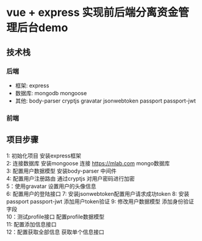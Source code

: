 # vue + express 实现前后端分离资金管理后台demo

## 技术栈

### 后端 
- 框架: express
- 数据库: mongodb mongoose 
- 其他: body-parser cryptjs gravatar jsonwebtoken passport passport-jwt

### 前端



## 项目步骤

1: 初始化项目 安装express框架  
2: 连接数据库 安装mongoose 连接 https://mlab.com mongo数据库  
3: 配置用户数据模型 安装body-parser 中间件  
4: 配置用户注册路由 通过cryptjs 对用户密码进行加密   
5：使用gravatar 设置用户的头像信息  
6: 配置用户的登陆接口 
7: 安装jsonwebtoken配置用户请求成功token 
8: 安装passport passport-jwt 添加用户token验证 
9: 修改用户数据模型 添加身份验证字段  
10：测试profile接口 配置profile数据模型  
11: 配置添加信息接口  
12：配置获取全部信息 获取单个信息接口